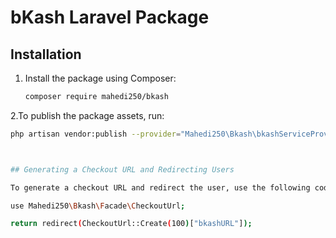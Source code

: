 # bKash Laravel Package

## Installation

1. Install the package using Composer:
   ```bash
   composer require mahedi250/bkash

  2.To publish the package assets, run:

```bash
php artisan vendor:publish --provider="Mahedi250\Bkash\bkashServiceProvider"



## Generating a Checkout URL and Redirecting Users

To generate a checkout URL and redirect the user, use the following code:

use Mahedi250\Bkash\Facade\CheckoutUrl;

return redirect(CheckoutUrl::Create(100)["bkashURL"]);
